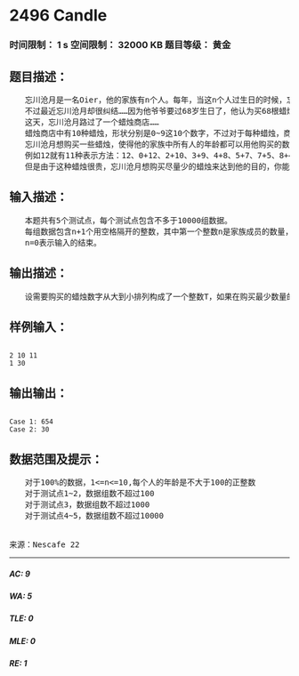 # 2496 Candle   
### 时间限制： 1 s     空间限制： 32000 KB     题目等级： 黄金  
## 题目描述：  

<pre>
　　忘川沧月是一名Oier，他的家族有n个人。每年，当这n个人过生日的时候，忘川沧月都要去给他们买蜡烛。  
　　不过最近忘川沧月却很纠结……因为他爷爷要过68岁生日了，他认为买68根蜡烛简直就是一件**的事情。。。  
　　这天，忘川沧月路过了一个蜡烛商店……
　　蜡烛商店中有10种蜡烛，形状分别是0~9这10个数字，不过对于每种蜡烛，商店的存货量仅有一根。另外，忘川沧月已经有了一个"+"形状的蜡烛。  
　　忘川沧月想购买一些蜡烛，使得他的家族中所有人的年龄都可以用他购买的数字和"+"表示出来。  
　　例如12就有11种表示方法：12、0+12、2+10、3+9、4+8、5+7、7+5、8+4、9+3、10+2、12+0。注意6+6、1+11、11+1是不行的，因为每种蜡烛仅有一根。  
　　但是由于这种蜡烛很贵，忘川沧月想购买尽量少的蜡烛来达到他的目的，你能帮帮他吗？
</pre>
  
  
## 输入描述：  

<pre>
　　本题共有5个测试点，每个测试点包含不多于10000组数据。  
　　每组数据包含n+1个用空格隔开的整数，其中第一个整数n是家族成员的数量，接下来n个整数是他们的年龄。  
　　n=0表示输入的结束。
</pre>
  
  
## 输出描述：  

<pre>
　　设需要购买的蜡烛数字从大到小排列构成了一个整数T，如果在购买最少数量的蜡烛的前提下，答案不唯一，请输出T最大的答案。　　对于每组数据，按照样例输出的格式，先输出数据编号，再输出T。
</pre>
  
  
## 样例输入：  

<pre><code>
2 10 11  
1 30
</code></pre>
  
  
## 输出输出：  

<pre><code>
Case 1: 654  
Case 2: 30
</code></pre>
  
  
## 数据范围及提示：  

<pre>
　　对于100%的数据，1<=n<=10,每个人的年龄是不大于100的正整数  
　　对于测试点1~2，数据组数不超过100  
　　对于测试点3，数据组数不超过1000  
　　对于测试点4~5，数据组数不超过10000
  

来源：Nescafe 22
</pre>
  
  
***  

##### AC: 9  
##### WA: 5  
##### TLE: 0  
##### MLE: 0  
##### RE: 1  
